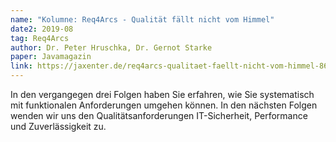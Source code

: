 ```yaml
---
name: "Kolumne: Req4Arcs - Qualität fällt nicht vom Himmel"
date2: 2019-08
tag: Req4Arcs
author: Dr. Peter Hruschka, Dr. Gernot Starke
paper: Javamagazin
link: https://jaxenter.de/req4arcs-qualitaet-faellt-nicht-vom-himmel-86493
---
```

In den vergangegen drei Folgen haben Sie erfahren, wie Sie systematisch mit
funktionalen Anforderungen umgehen können. In den nächsten Folgen wenden wir uns den Qualitätsanforderungen IT-Sicherheit,
Performance und Zuverlässigkeit zu.